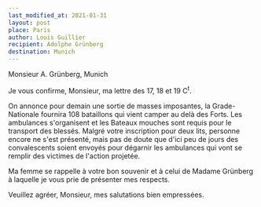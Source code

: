 ```yaml
---
last_modified_at: 2021-01-31
layout: post
place: Paris
author: Louis Guillier
recipient: Adolphe Grünberg
destination: Munich
---
```


Monsieur A. Grünberg, Munich


Je vous confirme, Monsieur, ma lettre des 17, 18 et 19 C<sup>t</sup>.

On annonce pour demain une sortie de masses imposantes, la Grade-Nationale
fournira 108 bataillons qui vient camper au delà des Forts.
Les ambulances s'organisent et les Bateaux mouches sont requis pour le
transport des blessés.
Malgré votre inscription pour deux lits, personne encore ne s'est présenté,
mais pas de doute que d'ici peu de jours des convalescents soient envoyés pour
dégarnir les ambulances qui vont se remplir des victimes de l'action projetée.

Ma femme se rappelle à votre bon souvenir et à celui de Madame Grünberg
à laquelle je vous prie de présenter mes respects.

Veuillez agréer, Monsieur, mes salutations bien empressées.
